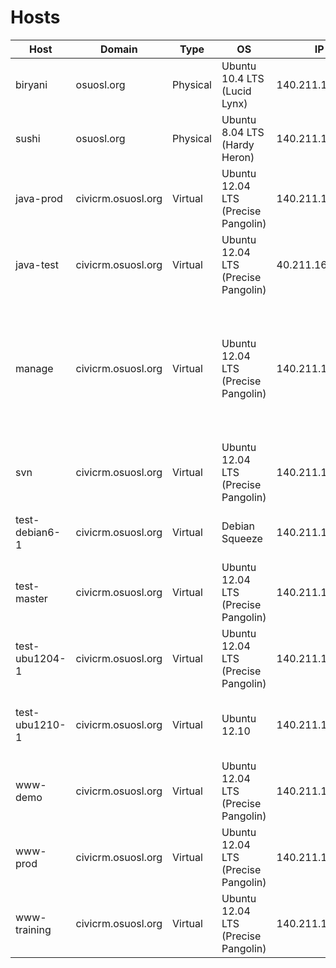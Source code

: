 Hosts
=====

<table>
  <thead>
    <tr>
      <th>Host</th>
      <th>Domain</th>
      <th>Type</h>
      <th>OS</th>
      <th>IP</th>
      <th>Comments</th>
    </tr>
  </thead>
  <tbody>
      <tr>
      <td>biryani</td>
      <td>osuosl.org</td>
      <td>Physical</td>
      <td>Ubuntu 10.4 LTS (Lucid Lynx)</td>
      <td>140.211.166.57</td>
      <td>Smorgasbord</td>
    </tr>
    <tr>
      <td>sushi</td>
      <td>osuosl.org</td>
      <td>Physical</td>
      <td>Ubuntu 8.04 LTS (Hardy Heron)</td>
      <td>140.211.166.55</td>
      <td>Smorgasbord</td>
    </tr>
    <tr>
      <td>java-prod</td>
      <td>civicrm.osuosl.org</td>
      <td>Virtual</td>
      <td>Ubuntu 12.04 LTS (Precise Pangolin)</td>
      <td>140.211.167.141</td>
      <td>(TODO) Confluence, JIRA, MySQL, Apache</td>
    </tr>
    <tr>
      <td>java-test</td>
      <td>civicrm.osuosl.org</td>
      <td>Virtual</td>
      <td>Ubuntu 12.04 LTS (Precise Pangolin)</td>
      <td>40.211.167.143</td>
      <td>(TODO) Confluence, JIRA, MySQL, Apache</td>
    </tr>
    <tr>
      <td>manage</td>
      <td>civicrm.osuosl.org</td>
      <td>Virtual</td>
      <td>Ubuntu 12.04 LTS (Precise Pangolin)</td>
      <td>140.211.167.144</td>
      <td>Puppet Master, slapd, phpldapadmin -- all firewalled to prevent remote access. For LDAP management instructions, login via SSH and run "sudo cat /root/ldap-notes.txt"</td>
    </tr>
    <tr>
      <td>svn</td>
      <td>civicrm.osuosl.org</td>
      <td>Virtual</td>
      <td>Ubuntu 12.04 LTS (Precise Pangolin)</td>
      <td>140.211.167.145</td>
      <td>(TODO) Apache, SVN</td>
    </tr>
    <tr>
      <td>test-debian6-1</td>
      <td>civicrm.osuosl.org</td>
      <td>Virtual</td>
      <td>Debian Squeeze</td>
      <td>140.211.167.146</td>
      <td>(TODO) Jenkins (Slave), Apache, MySQL, Drupal, Drush</td>
    </tr>
    <tr>
      <td>test-master</td>
      <td>civicrm.osuosl.org</td>
      <td>Virtual</td>
      <td>Ubuntu 12.04 LTS (Precise Pangolin)</td>
      <td>140.211.167.147</td>
      <td>(TODO) Jenkins (Master)</td>
    </tr>
    <tr>
      <td>test-ubu1204-1</td>
      <td>civicrm.osuosl.org</td>
      <td>Virtual</td>
      <td>Ubuntu 12.04 LTS (Precise Pangolin)</td>
      <td>140.211.167.149</td>
      <td>(TODO) Jenkins (Slave), Apache, MySQL, Drupal/Drush, CiviCRM</td>
    </tr>
    <tr>
      <td>test-ubu1210-1</td>
      <td>civicrm.osuosl.org</td>
      <td>Virtual</td>
      <td>Ubuntu 12.10</td>
      <td>140.211.167.150</td>
      <td>(TODO) Jenkins (Slave), Apache, MySQL, Drupal/Drush, CiviCRM</td>
    </tr>
    <tr>
      <td>www-demo</td>
      <td>civicrm.osuosl.org</td>
      <td>Virtual</td>
      <td>Ubuntu 12.04 LTS (Precise Pangolin)</td>
      <td>140.211.167.151</td>
      <td>(TODO) Apache, MySQL, Drupal, Joomla, WordPress, CiviCRM</td>
    </tr>
    <tr>
      <td>www-prod</td>
      <td>civicrm.osuosl.org</td>
      <td>Virtual</td>
      <td>Ubuntu 12.04 LTS (Precise Pangolin)</td>
      <td>140.211.167.152</td>
      <td>(TODO) Apache, MySQL, Drupal/Drush, SMF, alert.civicrm.org</td>
    </tr>
    <tr>
      <td>www-training</td>
      <td>civicrm.osuosl.org</td>
      <td>Virtual</td>
      <td>Ubuntu 12.04 LTS (Precise Pangolin)</td>
      <td>140.211.167.153</td>
      <td>(TODO) Apache, Mysql, Drupal/Drush, alert.dev.civicrm.org</td>
    </tr>
  </tbody>
</table>
